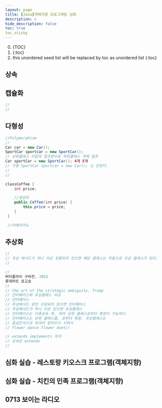 ```yaml
---
layout: page
title: [Java]객체지향 프로그래밍 심화
description: >
hide_description: false
toc: true
toc_sticky
---
```


0. {TOC}
0. {:toc}
0. this unordered seed list will be replaced by toc as unordered list
   {:toc}

## 상속

## 캡슐화

```java
//
//
```

## 다형성

```java
//Polymorphism
//
Car car = new Car();
SportCar sportcar = new SportCar();
// 상위클래스 타입의 참조변수로 하위클래스 객체 참조
Car sportCar = new SportCar(); 4개 5개
// 가령 SportCar sportcar = new Car(); 는 안된다.
// 
//
```

```java
classCoffee {
    int price;

    //생성자
    public Coffee(int price) {
        this.price = price;
    }
 }

 //아메리카노
```

## 추상화

```java
//
// 추상 메서드가 하나 이상 포함되어 있으면 해당 클래스는 자동으로 추상 클래스가 된다.
//
```

```java
//
버터플라이 구버전, 2022
롯데마트 로고송
// 
// the art of the strategic ambiguity, Trump
// 인터페이스와 추상클래스 비교
// 인터페이스
// 추상메서드 로만 구성되어 있으면 인터페이스
// 추상메서드가 하나 이상 있으면 추상클래스
// 인터페이스는 다중상속 즉, 여러 상위 클래스로부터 확장이 가능하다. 
// 인터페이스는 상위 클래스를, 로부터 확장, 추상클래스는 
// 음성인식으로 외국어 받아쓰기 시켜서 
// flower dance flower duet//

// extends implements 차이
// 상속은 extends
// 
```

## 심화 실습 - 레스토랑 키오스크 프로그램(객체지향)

## 심화 실습 - 치킨의 민족 프로그램(객체지향)

## 

## 0713 보이는 라디오
